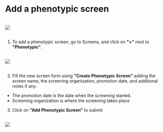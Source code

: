 # Add a phenotypic screen

<br />
<img src="/daikon/img/UserGuide/ScreenPanel.png" />
<br />
<br />


1. To add a phenotypic screen, go to Screens, and click on  **"+"**  next to **"Phenotypic"**.

<br />
<img src="/daikon/img/UserGuide/AddPhenotypic.png" />
<br />
<br />

2. Fill the new screen form using **"Create Phenotypic Screen"** adding the screen name, the screening organization, promotion date, and additional notes if any. 

- The promotion date is the date when the screening started.
- Screening organization is where the screening takes place


3. Click on **"Add Phenotypic Screen"** to submit

<br />
<img src="/daikon/img/UserGuide/AddPhenotypicForm.png" />
<br />
<br />
